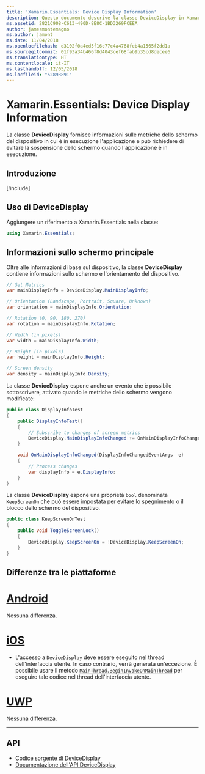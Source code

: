 ```yaml
---
title: 'Xamarin.Essentials: Device Display Information'
description: Questo documento descrive la classe DeviceDisplay in Xamarin.Essentials, che fornisce le metriche dello schermo per il dispositivo cui viene eseguita l'applicazione.
ms.assetid: 2821C908-C613-490D-8E8C-1BD3269FCEEA
author: jamesmontemagno
ms.author: jamont
ms.date: 11/04/2018
ms.openlocfilehash: d3102f0a4ed5f16c77c4a4768feb4a1565f2dd1a
ms.sourcegitcommit: 01f93a34b466f8d4043cef68fab9b35cd8decee6
ms.translationtype: HT
ms.contentlocale: it-IT
ms.lasthandoff: 12/05/2018
ms.locfileid: "52898891"
---
```

# <a name="xamarinessentials-device-display-information"></a>Xamarin.Essentials: Device Display Information

La classe **DeviceDisplay** fornisce informazioni sulle metriche dello schermo del dispositivo in cui è in esecuzione l'applicazione e può richiedere di evitare la sospensione dello schermo quando l'applicazione è in esecuzione.

## <a name="get-started"></a>Introduzione

[!include[](~/essentials/includes/get-started.md)]

## <a name="using-devicedisplay"></a>Uso di DeviceDisplay

Aggiungere un riferimento a Xamarin.Essentials nella classe:

```csharp
using Xamarin.Essentials;
```

## <a name="main-display-info"></a>Informazioni sullo schermo principale

Oltre alle informazioni di base sul dispositivo, la classe **DeviceDisplay** contiene informazioni sullo schermo e l'orientamento del dispositivo.

```csharp
// Get Metrics
var mainDisplayInfo = DeviceDisplay.MainDisplayInfo;

// Orientation (Landscape, Portrait, Square, Unknown)
var orientation = mainDisplayInfo.Orientation;

// Rotation (0, 90, 180, 270)
var rotation = mainDisplayInfo.Rotation;

// Width (in pixels)
var width = mainDisplayInfo.Width;

// Height (in pixels)
var height = mainDisplayInfo.Height;

// Screen density
var density = mainDisplayInfo.Density;
```

La classe **DeviceDisplay** espone anche un evento che è possibile sottoscrivere, attivato quando le metriche dello schermo vengono modificate:

```csharp
public class DisplayInfoTest
{
    public DisplayInfoTest()
    {
        // Subscribe to changes of screen metrics
        DeviceDisplay.MainDisplayInfoChanged += OnMainDisplayInfoChanged;
    }

    void OnMainDisplayInfoChanged(DisplayInfoChangedEventArgs  e)
    {
        // Process changes
        var displayInfo = e.DisplayInfo;
    }
}
```

La classe **DeviceDisplay** espone una proprietà `bool` denominata `KeepScreenOn` che può essere impostata per evitare lo spegnimento o il blocco dello schermo del dispositivo.

```csharp
public class KeepScreenOnTest
{
    public void ToggleScreenLock()
    {
        DeviceDisplay.KeepScreenOn = !DeviceDisplay.KeepScreenOn;
    }
}
```

## <a name="platform-differences"></a>Differenze tra le piattaforme

# <a name="androidtabandroid"></a>[Android](#tab/android)

Nessuna differenza.

# <a name="iostabios"></a>[iOS](#tab/ios)

* L'accesso a `DeviceDisplay` deve essere eseguito nel thread dell'interfaccia utente. In caso contrario, verrà generata un'eccezione. È possibile usare il metodo [`MainThread.BeginInvokeOnMainThread`](~/essentials/main-thread.md) per eseguire tale codice nel thread dell'interfaccia utente.

# <a name="uwptabuwp"></a>[UWP](#tab/uwp)

Nessuna differenza.

--------------


## <a name="api"></a>API

- [Codice sorgente di DeviceDisplay](https://github.com/xamarin/Essentials/tree/master/Xamarin.Essentials/DeviceDisplay)
- [Documentazione dell'API DeviceDisplay](xref:Xamarin.Essentials.DeviceDisplay)
